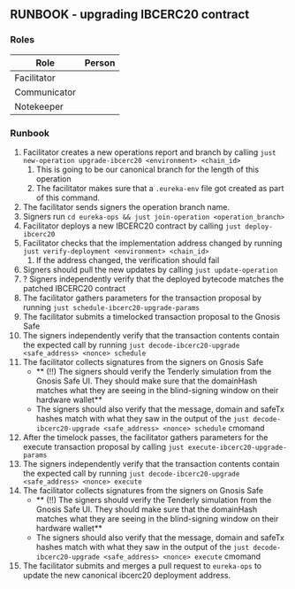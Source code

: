 ## RUNBOOK - upgrading IBCERC20 contract

### Roles

| Role         | Person |
|--------------|--------|
| Facilitator  |        |
| Communicator |        |
| Notekeeper   |        |

### Runbook
1. Facilitator creates a new operations report and branch by calling `just new-operation upgrade-ibcerc20 <environment> <chain_id>`
   1. This is going to be our canonical branch for the length of this operation
   2. The facilitator makes sure that a `.eureka-env` file got created as part of this command.
2. The facilitator sends signers the operation branch name.
3. Signers run `cd eureka-ops && just join-operation <operation_branch>`
4. Facilitator deploys a new IBCERC20 contract by calling `just deploy-ibcerc20`
5. Facilitator checks that the implementation address changed by running `just verify-deployment <environment> <chain_id>`
   1. If the address changed, the verification should fail
6. Signers should pull the new updates by calling `just update-operation`
7. ? Signers independently verify that the deployed bytecode matches the patched IBCERC20 contract
8. The facilitator gathers parameters for the transaction proposal by running `just schedule-ibcerc20-upgrade-params`
9. The facilitator submits a timelocked transaction proposal to the Gnosis Safe
9. The signers independently verify that the transaction contents contain the expected call by running `just decode-ibcerc20-upgrade <safe_address> <nonce> schedule`
10. The facilitator collects signatures from the signers on Gnosis Safe
    - ** (!!) The signers should verify the Tenderly simulation from the Gnosis Safe UI. They should make sure that the domainHash matches what they are seeing in the blind-signing window on their hardware wallet**
    - The signers should also verify that the message, domain and safeTx hashes match with what they saw in the output of the `just decode-ibcerc20-upgrade <safe_address> <nonce> schedule` cmomand
11. After the timelock passes, the facilitator gathers parameters for the execute transaction proposal by calling `just execute-ibcerc20-upgrade-params`
12. The signers independently verify that the transaction contents contain the expected call by running `just decode-ibcerc20-upgrade <safe_address> <nonce> execute`
13. The facilitator collects signatures from the signers on Gnosis Safe
    - ** (!!) The signers should verify the Tenderly simulation from the Gnosis Safe UI. They should make sure that the domainHash matches what they are seeing in the blind-signing window on their hardware wallet**
    - The signers should also verify that the message, domain and safeTx hashes match with what they saw in the output of the `just decode-ibcerc20-upgrade <safe_address> <nonce> execute` cmomand
14. The facilitator submits and merges a pull request to `eureka-ops` to update the new canonical ibcerc20 deployment address. 